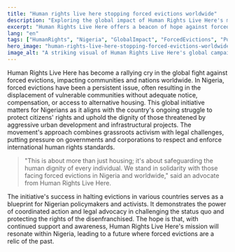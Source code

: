 ```yaml
---
title: "Human rights live here stopping forced evictions worldwide"
description: "Exploring the global impact of Human Rights Live Here's mission to halt forced evictions."
excerpt: "Human Rights Live Here offers a beacon of hope against forced evictions."
lang: "en"
tags: ["HumanRights", "Nigeria", "GlobalImpact", "ForcedEvictions", "Policy"]
hero_image: "human-rights-live-here-stopping-forced-evictions-worldwide.png"
image_alt: "A striking visual of Human Rights Live Here's global campaign against forced evictions"
---
```


Human Rights Live Here has become a rallying cry in the global fight against forced evictions, impacting communities and nations worldwide. In Nigeria, forced evictions have been a persistent issue, often resulting in the displacement of vulnerable communities without adequate notice, compensation, or access to alternative housing. This global initiative matters for Nigerians as it aligns with the country's ongoing struggle to protect citizens' rights and uphold the dignity of those threatened by aggressive urban development and infrastructural projects. The movement's approach combines grassroots activism with legal challenges, putting pressure on governments and corporations to respect and enforce international human rights standards.

> "This is about more than just housing; it's about safeguarding the human dignity of every individual. We stand in solidarity with those facing forced evictions in Nigeria and worldwide," said an advocate from Human Rights Live Here.

The initiative's success in halting evictions in various countries serves as a blueprint for Nigerian policymakers and activists. It demonstrates the power of coordinated action and legal advocacy in challenging the status quo and protecting the rights of the disenfranchised. The hope is that, with continued support and awareness, Human Rights Live Here's mission will resonate within Nigeria, leading to a future where forced evictions are a relic of the past.